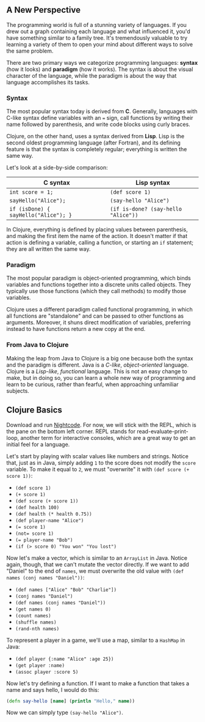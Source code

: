 ## A New Perspective

The programming world is full of a stunning variety of languages. If you drew out a graph containing each language and what influenced it, you'd have something similar to a family tree. It's tremendously valuable to try learning a variety of them to open your mind about different ways to solve the same problem.

There are two primary ways we categorize programming languages: **syntax** (how it looks) and **paradigm** (how it works). The syntax is about the visual character of the language, while the paradigm is about the way that language accomplishes its tasks.

### Syntax

The most popular syntax today is derived from **C**. Generally, languages with C-like syntax define variables with an `=` sign, call functions by writing their name followed by parenthesis, and write code blocks using curly braces.

Clojure, on the other hand, uses a syntax derived from **Lisp**. Lisp is the second oldest programming language (after Fortran), and its defining feature is that the syntax is completely regular; everything is written the same way.

Let's look at a side-by-side comparison:

| **C syntax**                         | **Lisp syntax**                     |
|--------------------------------------|-------------------------------------|
| `int score = 1;`                     | `(def score 1)`                     |
| `sayHello("Alice");`                 | `(say-hello "Alice")`               |
| `if (isDone) { sayHello("Alice"); }` | `(if is-done? (say-hello "Alice"))` |

In Clojure, everything is defined by placing values between parenthesis, and making the first item the name of the action. It doesn't matter if that action is defining a variable, calling a function, or starting an `if` statement; they are all written the same way.

### Paradigm

The most popular paradigm is object-oriented programming, which binds variables and functions together into a discrete units called objects. They typically use those functions (which they call methods) to modify those variables.

Clojure uses a different paradigm called functional programming, in which all functions are "standalone" and can be passed to other functions as arguments. Moreover, it shuns direct modification of variables, preferring instead to have functions return a new copy at the end.

### From Java to Clojure

Making the leap from Java to Clojure is a big one because both the syntax and the paradigm is different. Java is a *C-like*, *object-oriented* language. Clojure is a *Lisp-like*, *functional* language. This is not an easy change to make, but in doing so, you can learn a whole new way of programming and learn to be curious, rather than fearful, when approaching unfamiliar subjects.

## Clojure Basics

Download and run [Nightcode](https://sekao.net/nightcode/). For now, we will stick with the REPL, which is the pane on the bottom left corner. REPL stands for read-evaluate-print-loop, another term for interactive consoles, which are a great way to get an initial feel for a language.

Let's start by playing with scalar values like numbers and strings. Notice that, just as in Java, simply adding `1` to the score does not modify the `score` variable. To make it equal to `2`, we must "overwrite" it with `(def score (+ score 1))`:

* `(def score 1)`
* `(+ score 1)`
* `(def score (+ score 1))`
* `(def health 100)`
* `(def health (* health 0.75))`
* `(def player-name "Alice")`
* `(= score 1)`
* `(not= score 1)`
* `(= player-name "Bob")`
* `(if (> score 0) "You won" "You lost")`

Now let's make a vector, which is similar to an `ArrayList` in Java. Notice again, though, that we can't mutate the vector directly. If we want to add "Daniel" to the end of `names`, we must overwrite the old value with `(def names (conj names "Daniel"))`:

* `(def names ["Alice" "Bob" "Charlie"])`
* `(conj names "Daniel")`
* `(def names (conj names "Daniel"))`
* `(get names 0)`
* `(count names)`
* `(shuffle names)`
* `(rand-nth names)`

To represent a player in a game, we'll use a map, similar to a `HashMap` in Java:

* `(def player {:name "Alice" :age 25})`
* `(get player :name)`
* `(assoc player :score 5)`

Now let's try defining a function. If I want to make a function that takes a name and says hello, I would do this:

```clojure
(defn say-hello [name] (println "Hello," name))
```

Now we can simply type `(say-hello "Alice")`.
